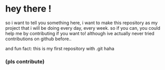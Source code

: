 # hey there !

so i want to tell you something here, i want to make this repository as my project that i will be doing every day, every week.
so if you can, you could help me by contributing if you want to! although ive actually never tried contributions on github before..

and fun fact: this is my first repository with .git haha

### (pls contribute)
